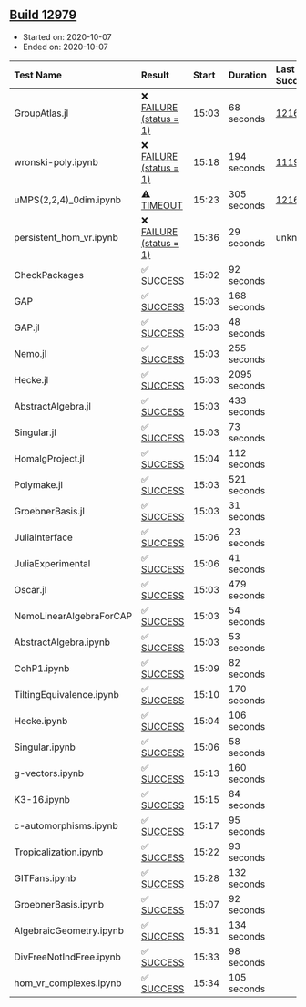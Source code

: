 ## [Build 12979](https://oscarci.mathematik.uni-kl.de/job/oscar/12979/)

* Started on: 2020-10-07
* Ended on: 2020-10-07

| Test Name    | Result | Start | Duration | Last Success | First Failure |
|:-------------|:-------|:------|:---------|:-------------|:--------------|
| GroupAtlas.jl | ❌ [FAILURE (status = 1)](https://oscarci.mathematik.uni-kl.de/job/oscar/12979/artifact/logs/build-12979/GroupAtlas.jl.log) | 15:03 | 68 seconds | [12167](https://oscarci.mathematik.uni-kl.de/job/oscar/12167/) | [12168](https://oscarci.mathematik.uni-kl.de/job/oscar/12168/) |
| wronski-poly.ipynb | ❌ [FAILURE (status = 1)](https://oscarci.mathematik.uni-kl.de/job/oscar/12979/artifact/logs/build-12979/wronski-poly.ipynb.log) | 15:18 | 194 seconds | [11192](https://oscarci.mathematik.uni-kl.de/job/oscar/11192/) | [11193](https://oscarci.mathematik.uni-kl.de/job/oscar/11193/) |
| uMPS(2,2,4)_0dim.ipynb | ⚠ [TIMEOUT](https://oscarci.mathematik.uni-kl.de/job/oscar/12979/artifact/logs/build-12979/uMPS-2-2-4-_0dim.ipynb.log) | 15:23 | 305 seconds | [12167](https://oscarci.mathematik.uni-kl.de/job/oscar/12167/) | [12168](https://oscarci.mathematik.uni-kl.de/job/oscar/12168/) |
| persistent_hom_vr.ipynb | ❌ [FAILURE (status = 1)](https://oscarci.mathematik.uni-kl.de/job/oscar/12979/artifact/logs/build-12979/persistent_hom_vr.ipynb.log) | 15:36 | 29 seconds | unknown | unknown |
| CheckPackages | ✅ [SUCCESS](https://oscarci.mathematik.uni-kl.de/job/oscar/12979/artifact/logs/build-12979/CheckPackages.log) | 15:02 | 92 seconds |  |  |
| GAP | ✅ [SUCCESS](https://oscarci.mathematik.uni-kl.de/job/oscar/12979/artifact/logs/build-12979/GAP.log) | 15:03 | 168 seconds |  |  |
| GAP.jl | ✅ [SUCCESS](https://oscarci.mathematik.uni-kl.de/job/oscar/12979/artifact/logs/build-12979/GAP.jl.log) | 15:03 | 48 seconds |  |  |
| Nemo.jl | ✅ [SUCCESS](https://oscarci.mathematik.uni-kl.de/job/oscar/12979/artifact/logs/build-12979/Nemo.jl.log) | 15:03 | 255 seconds |  |  |
| Hecke.jl | ✅ [SUCCESS](https://oscarci.mathematik.uni-kl.de/job/oscar/12979/artifact/logs/build-12979/Hecke.jl.log) | 15:03 | 2095 seconds |  |  |
| AbstractAlgebra.jl | ✅ [SUCCESS](https://oscarci.mathematik.uni-kl.de/job/oscar/12979/artifact/logs/build-12979/AbstractAlgebra.jl.log) | 15:03 | 433 seconds |  |  |
| Singular.jl | ✅ [SUCCESS](https://oscarci.mathematik.uni-kl.de/job/oscar/12979/artifact/logs/build-12979/Singular.jl.log) | 15:03 | 73 seconds |  |  |
| HomalgProject.jl | ✅ [SUCCESS](https://oscarci.mathematik.uni-kl.de/job/oscar/12979/artifact/logs/build-12979/HomalgProject.jl.log) | 15:04 | 112 seconds |  |  |
| Polymake.jl | ✅ [SUCCESS](https://oscarci.mathematik.uni-kl.de/job/oscar/12979/artifact/logs/build-12979/Polymake.jl.log) | 15:03 | 521 seconds |  |  |
| GroebnerBasis.jl | ✅ [SUCCESS](https://oscarci.mathematik.uni-kl.de/job/oscar/12979/artifact/logs/build-12979/GroebnerBasis.jl.log) | 15:03 | 31 seconds |  |  |
| JuliaInterface | ✅ [SUCCESS](https://oscarci.mathematik.uni-kl.de/job/oscar/12979/artifact/logs/build-12979/JuliaInterface.log) | 15:06 | 23 seconds |  |  |
| JuliaExperimental | ✅ [SUCCESS](https://oscarci.mathematik.uni-kl.de/job/oscar/12979/artifact/logs/build-12979/JuliaExperimental.log) | 15:06 | 41 seconds |  |  |
| Oscar.jl | ✅ [SUCCESS](https://oscarci.mathematik.uni-kl.de/job/oscar/12979/artifact/logs/build-12979/Oscar.jl.log) | 15:03 | 479 seconds |  |  |
| NemoLinearAlgebraForCAP | ✅ [SUCCESS](https://oscarci.mathematik.uni-kl.de/job/oscar/12979/artifact/logs/build-12979/NemoLinearAlgebraForCAP.log) | 15:03 | 54 seconds |  |  |
| AbstractAlgebra.ipynb | ✅ [SUCCESS](https://oscarci.mathematik.uni-kl.de/job/oscar/12979/artifact/logs/build-12979/AbstractAlgebra.ipynb.log) | 15:03 | 53 seconds |  |  |
| CohP1.ipynb | ✅ [SUCCESS](https://oscarci.mathematik.uni-kl.de/job/oscar/12979/artifact/logs/build-12979/CohP1.ipynb.log) | 15:09 | 82 seconds |  |  |
| TiltingEquivalence.ipynb | ✅ [SUCCESS](https://oscarci.mathematik.uni-kl.de/job/oscar/12979/artifact/logs/build-12979/TiltingEquivalence.ipynb.log) | 15:10 | 170 seconds |  |  |
| Hecke.ipynb | ✅ [SUCCESS](https://oscarci.mathematik.uni-kl.de/job/oscar/12979/artifact/logs/build-12979/Hecke.ipynb.log) | 15:04 | 106 seconds |  |  |
| Singular.ipynb | ✅ [SUCCESS](https://oscarci.mathematik.uni-kl.de/job/oscar/12979/artifact/logs/build-12979/Singular.ipynb.log) | 15:06 | 58 seconds |  |  |
| g-vectors.ipynb | ✅ [SUCCESS](https://oscarci.mathematik.uni-kl.de/job/oscar/12979/artifact/logs/build-12979/g-vectors.ipynb.log) | 15:13 | 160 seconds |  |  |
| K3-16.ipynb | ✅ [SUCCESS](https://oscarci.mathematik.uni-kl.de/job/oscar/12979/artifact/logs/build-12979/K3-16.ipynb.log) | 15:15 | 84 seconds |  |  |
| c-automorphisms.ipynb | ✅ [SUCCESS](https://oscarci.mathematik.uni-kl.de/job/oscar/12979/artifact/logs/build-12979/c-automorphisms.ipynb.log) | 15:17 | 95 seconds |  |  |
| Tropicalization.ipynb | ✅ [SUCCESS](https://oscarci.mathematik.uni-kl.de/job/oscar/12979/artifact/logs/build-12979/Tropicalization.ipynb.log) | 15:22 | 93 seconds |  |  |
| GITFans.ipynb | ✅ [SUCCESS](https://oscarci.mathematik.uni-kl.de/job/oscar/12979/artifact/logs/build-12979/GITFans.ipynb.log) | 15:28 | 132 seconds |  |  |
| GroebnerBasis.ipynb | ✅ [SUCCESS](https://oscarci.mathematik.uni-kl.de/job/oscar/12979/artifact/logs/build-12979/GroebnerBasis.ipynb.log) | 15:07 | 92 seconds |  |  |
| AlgebraicGeometry.ipynb | ✅ [SUCCESS](https://oscarci.mathematik.uni-kl.de/job/oscar/12979/artifact/logs/build-12979/AlgebraicGeometry.ipynb.log) | 15:31 | 134 seconds |  |  |
| DivFreeNotIndFree.ipynb | ✅ [SUCCESS](https://oscarci.mathematik.uni-kl.de/job/oscar/12979/artifact/logs/build-12979/DivFreeNotIndFree.ipynb.log) | 15:33 | 98 seconds |  |  |
| hom_vr_complexes.ipynb | ✅ [SUCCESS](https://oscarci.mathematik.uni-kl.de/job/oscar/12979/artifact/logs/build-12979/hom_vr_complexes.ipynb.log) | 15:34 | 105 seconds |  |  |
